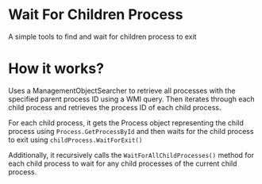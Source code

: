 
# Wait For Children Process

A simple tools to find and wait for children process to exit

# How it works?

Uses a ManagementObjectSearcher to retrieve all processes with the specified parent process ID using a WMI query. Then iterates through each child process and retrieves the process ID of each child process.

For each child process, it gets the Process object representing the child process using ``Process.GetProcessById`` and then waits for the child process to exit using ``childProcess.WaitForExit()``

Additionally, it recursively calls the ``WaitForAllChildProcesses()`` method for each child process to wait for any child processes of the current child process.
